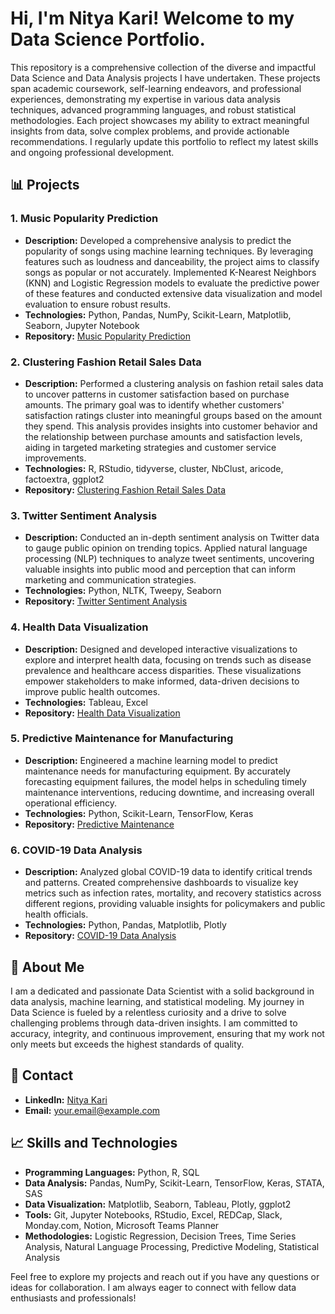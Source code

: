 # Hi, I'm Nitya Kari! Welcome to my Data Science Portfolio.
This repository is a comprehensive collection of the diverse and impactful Data Science and Data Analysis projects I have undertaken. These projects span academic coursework, self-learning endeavors, and professional experiences, demonstrating my expertise in various data analysis techniques, advanced programming languages, and robust statistical methodologies. Each project showcases my ability to extract meaningful insights from data, solve complex problems, and provide actionable recommendations. I regularly update this portfolio to reflect my latest skills and ongoing professional development.

## 📊 Projects

### 1. Music Popularity Prediction
- **Description:** Developed a comprehensive analysis to predict the popularity of songs using machine learning techniques. By leveraging features such as loudness and danceability, the project aims to classify songs as popular or not accurately. Implemented K-Nearest Neighbors (KNN) and Logistic Regression models to evaluate the predictive power of these features and conducted extensive data visualization and model evaluation to ensure robust results.
- **Technologies:** Python, Pandas, NumPy, Scikit-Learn, Matplotlib, Seaborn, Jupyter Notebook
- **Repository:** [Music Popularity Prediction](https://github.com/nityakari02/musicpopularityprediction.git)

### 2. Clustering Fashion Retail Sales Data
- **Description:** Performed a clustering analysis on fashion retail sales data to uncover patterns in customer satisfaction based on purchase amounts. The primary goal was to identify whether customers' satisfaction ratings cluster into meaningful groups based on the amount they spend. This analysis provides insights into customer behavior and the relationship between purchase amounts and satisfaction levels, aiding in targeted marketing strategies and customer service improvements.
- **Technologies:** R, RStudio, tidyverse, cluster, NbClust, aricode, factoextra, ggplot2
- **Repository:** [Clustering Fashion Retail Sales Data](https://github.com/nityakari02/fashionclusteringanalysis.git)

### 3. Twitter Sentiment Analysis
- **Description:** Conducted an in-depth sentiment analysis on Twitter data to gauge public opinion on trending topics. Applied natural language processing (NLP) techniques to analyze tweet sentiments, uncovering valuable insights into public mood and perception that can inform marketing and communication strategies.
- **Technologies:** Python, NLTK, Tweepy, Seaborn
- **Repository:** [Twitter Sentiment Analysis](https://github.com/yourusername/twitter-sentiment-analysis)

### 4. Health Data Visualization
- **Description:** Designed and developed interactive visualizations to explore and interpret health data, focusing on trends such as disease prevalence and healthcare access disparities. These visualizations empower stakeholders to make informed, data-driven decisions to improve public health outcomes.
- **Technologies:** Tableau, Excel
- **Repository:** [Health Data Visualization](https://github.com/yourusername/health-data-visualization)

### 5. Predictive Maintenance for Manufacturing
- **Description:** Engineered a machine learning model to predict maintenance needs for manufacturing equipment. By accurately forecasting equipment failures, the model helps in scheduling timely maintenance interventions, reducing downtime, and increasing overall operational efficiency.
- **Technologies:** Python, Scikit-Learn, TensorFlow, Keras
- **Repository:** [Predictive Maintenance](https://github.com/yourusername/predictive-maintenance)

### 6. COVID-19 Data Analysis
- **Description:** Analyzed global COVID-19 data to identify critical trends and patterns. Created comprehensive dashboards to visualize key metrics such as infection rates, mortality, and recovery statistics across different regions, providing valuable insights for policymakers and public health officials.
- **Technologies:** Python, Pandas, Matplotlib, Plotly
- **Repository:** [COVID-19 Data Analysis](https://github.com/yourusername/covid-19-data-analysis)

## 🌟 About Me

I am a dedicated and passionate Data Scientist with a solid background in data analysis, machine learning, and statistical modeling. My journey in Data Science is fueled by a relentless curiosity and a drive to solve challenging problems through data-driven insights. I am committed to accuracy, integrity, and continuous improvement, ensuring that my work not only meets but exceeds the highest standards of quality.

## 🔗 Contact

- **LinkedIn:** [Nitya Kari](https://www.linkedin.com/in/nityakari)
- **Email:** your.email@example.com

## 📈 Skills and Technologies

- **Programming Languages:** Python, R, SQL
- **Data Analysis:** Pandas, NumPy, Scikit-Learn, TensorFlow, Keras, STATA, SAS
- **Data Visualization:** Matplotlib, Seaborn, Tableau, Plotly, ggplot2
- **Tools:** Git, Jupyter Notebooks, RStudio, Excel, REDCap, Slack, Monday.com, Notion, Microsoft Teams Planner
- **Methodologies:** Logistic Regression, Decision Trees, Time Series Analysis, Natural Language Processing, Predictive Modeling, Statistical Analysis

Feel free to explore my projects and reach out if you have any questions or ideas for collaboration. I am always eager to connect with fellow data enthusiasts and professionals!

